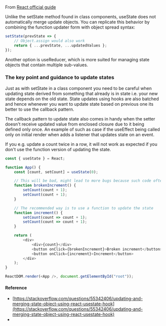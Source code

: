 From [React official guide](https://reactjs.org/docs/hooks-reference.html#functional-updates)

Unlike the setState method found in class components, useState does not automatically merge update objects. You can replicate this behavior by combining the function updater form with object spread syntax:

```js
setState(prevState => {
	// Object.assign would also work
	return { ...prevState, ...updatedValues };
});
```

Another option is useReducer, which is more suited for managing state objects that contain multiple sub-values.

### The key point and guidance to update states

Just as with setState in a class component you need to be careful when updating state derived from something that already is in state i.e. your new state depends on the old state. State updates using hooks are also batched and hence whenever you want to update state based on previous one its better to use the callback pattern.

The callback pattern to update state also comes in handy when the setter doesn't receive updated value from enclosed closure due to it being defined only once. An example of such as case if the useEffect being called only on initial render when adds a listener that updates state on an event.

If you e.g. update a count twice in a row, it will not work as expected if you don't use the function version of updating the state.

```js
const { useState } = React;

function App() {
	const [count, setCount] = useState(0);

	// This will be bad, might lead to more bugs because such code often end up inside a closure which has an outdated value of myState.
	function brokenIncrement() {
		setCount(count + 1);
		setCount(count + 1);
	}

	// The recommended way is to use a function to update the state
	function increment() {
		setCount(count => count + 1);
		setCount(count => count + 1);
	}

	return (
		<div>
			<div>{count}</div>
			<button onClick={brokenIncrement}>Broken increment</button>
			<button onClick={increment}>Increment</button>
		</div>
	);
}

ReactDOM.render(<App />, document.getElementById("root"));
```

#### Reference

-   [https://stackoverflow.com/questions/55342406/updating-and-merging-state-object-using-react-usestate-hook](https://stackoverflow.com/questions/55342406/updating-and-merging-state-object-using-react-usestate-hook)
-

